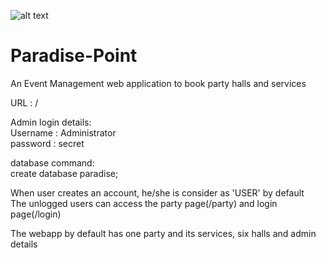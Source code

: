 ![alt text](https://i.ibb.co/2g4tjMf/Paradise-modified.png) 
# Paradise-Point
An Event Management web application to book party halls and services

URL : /

Admin login details:\
Username : Administrator\
password : secret

database command:\
create database paradise;

When user creates an account, he/she is consider as 'USER' by default \
The unlogged users can access the party page(/party) and login page(/login)

The webapp by default has one party and its services, six halls and admin details
